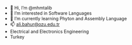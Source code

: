 - 👋 Hi, I’m @mhmtalib
- 👀 I’m interested in Software Languages
- 🌱 I’m currently learning Phyton and Assembly Language
- 📫 ali.bahur@ozu.edu.tr
- Electrical and Electronics Engineering
- Turkey

<!---
mhmtalib/mhmtalib is a ✨ special ✨ repository because its `README.md` (this file) appears on your GitHub profile.
You can click the Preview link to take a look at your changes.
--->
